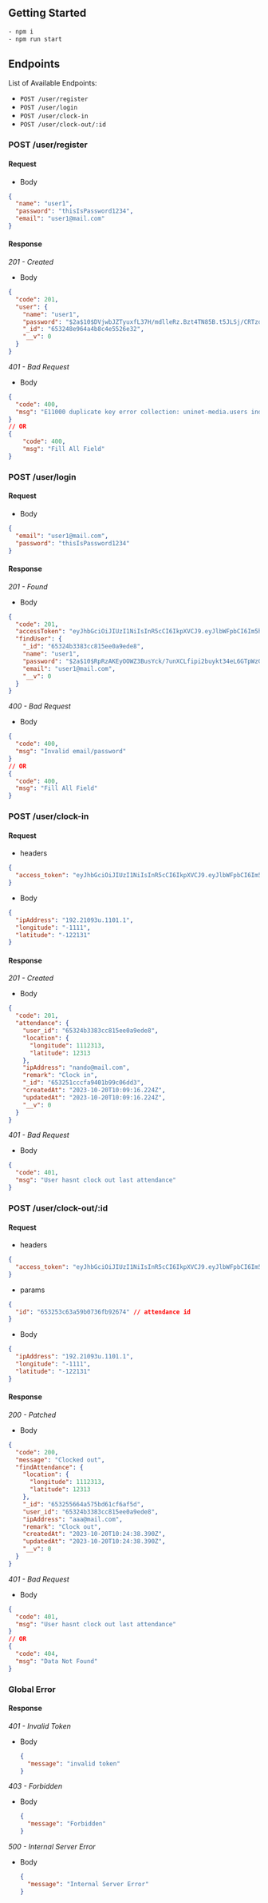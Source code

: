 ## Getting Started

```bash
- npm i
- npm run start
```

## Endpoints

List of Available Endpoints:

- `POST /user/register`
- `POST /user/login`
- `POST /user/clock-in`
- `POST /user/clock-out/:id`

### POST /user/register

#### Request

- Body

```json
{
  "name": "user1",
  "password": "thisIsPassword1234",
  "email": "user1@mail.com"
}
```

#### Response

_201 - Created_

- Body

```json
{
  "code": 201,
  "user": {
    "name": "user1",
    "password": "$2a$10$DVjwbJZTyuxfL37H/mdlleRz.Bzt4TN85B.t5JLSj/CRTzqJGhNX.",
    "_id": "653248e964a4b8c4e5526e32",
    "__v": 0
  }
}
```

_401 - Bad Request_

- Body

```json
{
  "code": 400,
  "msg": "E11000 duplicate key error collection: uninet-media.users index: name_1 dup key: { name: \"nando\" }"
}
// OR
{
    "code": 400,
    "msg": "Fill All Field"
}
```

### POST /user/login

#### Request

- Body

```json
{
  "email": "user1@mail.com",
  "password": "thisIsPassword1234"
}
```

#### Response

_201 - Found_

- Body

```json
{
  "code": 201,
  "accessToken": "eyJhbGciOiJIUzI1NiIsInR5cCI6IkpXVCJ9.eyJlbWFpbCI6Im5hbmRvQG1haWwuY29tIiwiaWF0IjoxNjk3Nzk1MTk5fQ.pyFqLuqDrRHfQKXeIu62cJbY0unKv_Hsk9ZsLCG6f7c",
  "findUser": {
    "_id": "65324b3383cc815ee0a9ede8",
    "name": "user1",
    "password": "$2a$10$RpRzAKEyOOWZ3BusYck/7unXCLfipi2buykt34eL6GTpWzGs9GF.C",
    "email": "user1@mail.com",
    "__v": 0
  }
}
```

_400 - Bad Request_

- Body

```json
{
  "code": 400,
  "msg": "Invalid email/password"
}
// OR
{
  "code": 400,
  "msg": "Fill All Field"
}
```

### POST /user/clock-in

#### Request

- headers

```json
{
  "access_token": "eyJhbGciOiJIUzI1NiIsInR5cCI6IkpXVCJ9.eyJlbWFpbCI6Im5hbmRvQG1haWwuY29tIiwiaWF0IjoxNjk3Nzk1Njc4fQ.5wvyeM2puw9CHZzc34VgxWcyU5RDLuunAKWkZkDU10c"
}
```

- Body

```json
{
  "ipAddress": "192.21093u.1101.1",
  "longitude": "-1111",
  "latitude": "-122131"
}
```

#### Response

_201 - Created_

- Body

```json
{
  "code": 201,
  "attendance": {
    "user_id": "65324b3383cc815ee0a9ede8",
    "location": {
      "longitude": 1112313,
      "latitude": 12313
    },
    "ipAddress": "nando@mail.com",
    "remark": "Clock in",
    "_id": "653251cccfa9401b99c06dd3",
    "createdAt": "2023-10-20T10:09:16.224Z",
    "updatedAt": "2023-10-20T10:09:16.224Z",
    "__v": 0
  }
}
```

_401 - Bad Request_

- Body

```json
{
  "code": 401,
  "msg": "User hasnt clock out last attendance"
}
```

### POST /user/clock-out/:id

#### Request

- headers

```json
{
  "access_token": "eyJhbGciOiJIUzI1NiIsInR5cCI6IkpXVCJ9.eyJlbWFpbCI6Im5hbmRvQG1haWwuY29tIiwiaWF0IjoxNjk3Nzk1Njc4fQ.5wvyeM2puw9CHZzc34VgxWcyU5RDLuunAKWkZkDU12a"
}
```

- params

```json
{
  "id": "653253c63a59b0736fb92674" // attendance id
}
```

- Body

```json
{
  "ipAddress": "192.21093u.1101.1",
  "longitude": "-1111",
  "latitude": "-122131"
}
```

#### Response

_200 - Patched_

- Body

```json
{
  "code": 200,
  "message": "Clocked out",
  "findAttendance": {
    "location": {
      "longitude": 1112313,
      "latitude": 12313
    },
    "_id": "653255664a575bd61cf6af5d",
    "user_id": "65324b3383cc815ee0a9ede8",
    "ipAddress": "aaa@mail.com",
    "remark": "Clock out",
    "createdAt": "2023-10-20T10:24:38.390Z",
    "updatedAt": "2023-10-20T10:24:38.390Z",
    "__v": 0
  }
}
```

_401 - Bad Request_

- Body

```json
{
  "code": 401,
  "msg": "User hasnt clock out last attendance"
}
// OR
{
  "code": 404,
  "msg": "Data Not Found"
}
```

### Global Error

#### Response

_401 - Invalid Token_

- Body
  ```json
  {
    "message": "invalid token"
  }
  ```

_403 - Forbidden_

- Body
  ```json
  {
    "message": "Forbidden"
  }
  ```

_500 - Internal Server Error_

- Body
  ```json
  {
    "message": "Internal Server Error"
  }
  ```
